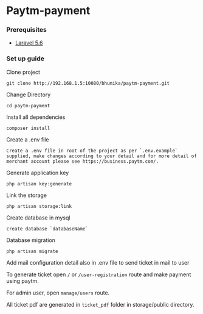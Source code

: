 Paytm-payment
=====================

### Prerequisites

* [Laravel 5.6](http://laravel.com/)


### Set up guide

Clone project

```
git clone http://192.168.1.5:10080/bhumika/paytm-payment.git
```

Change Directory

```
cd paytm-payment
```

Install all dependencies

```
composer install
```

Create a .env file

```
Create a .env file in root of the project as per `.env.example` supplied, make changes according to your detail and for more detail of merchant account please see https://business.paytm.com/.
```

Generate application key

```
php artisan key:generate
```

Link the storage

```
php artisan storage:link
```

Create database in mysql

```
create database `databaseName`
```

Database migration

```
php artisan migrate

```

Add mail configuration detail also in .env file to send ticket in mail to user

To generate ticket open `/` or `/user-registration` route and make payment using paytm.

For admin user, open `manage/users` route.

All ticket pdf are generated in `ticket_pdf` folder in storage/public directory.
